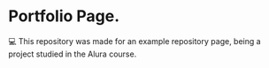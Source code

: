 # Portfolio Page.
💻 This repository was made for an example repository page, being a project studied in the Alura course.
